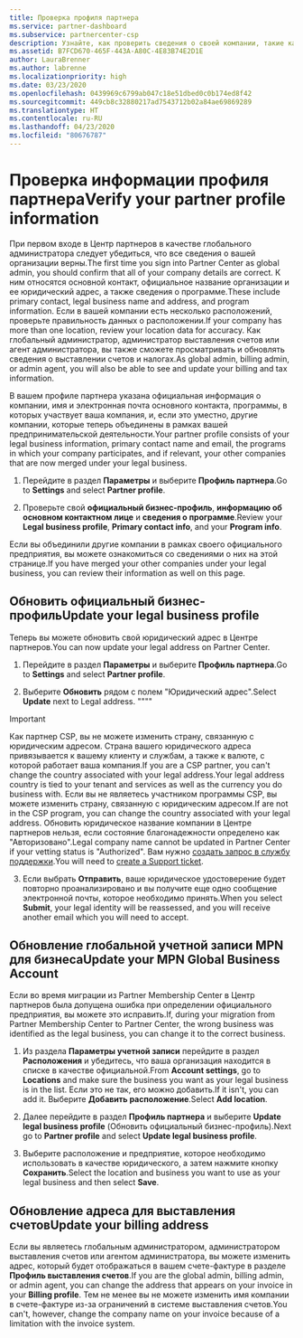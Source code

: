 ```yaml
---
title: Проверка профиля партнера
ms.service: partner-dashboard
ms.subservice: partnercenter-csp
description: Узнайте, как проверить сведения о своей компании, такие как основной контакт, адрес и сведения о программе. Вы можете также обновить свой юридический адрес и адрес для выставления счетов.
ms.assetid: B7FCD670-465F-443A-A80C-4E83B74E2D1E
author: LauraBrenner
ms.author: labrenne
ms.localizationpriority: high
ms.date: 03/23/2020
ms.openlocfilehash: 0439969c6799ab047c18e51dbed0c0b174ed8f42
ms.sourcegitcommit: 449cb8c32880217ad7543712b02a84ae69869289
ms.translationtype: HT
ms.contentlocale: ru-RU
ms.lasthandoff: 04/23/2020
ms.locfileid: "80676787"
---
```

# <a name="verify-your-partner-profile-information"></a><span data-ttu-id="84612-104">Проверка информации профиля партнера</span><span class="sxs-lookup"><span data-stu-id="84612-104">Verify your partner profile information</span></span>

<span data-ttu-id="84612-105">При первом входе в Центр партнеров в качестве глобального администратора следует убедиться, что все сведения о вашей организации верны.</span><span class="sxs-lookup"><span data-stu-id="84612-105">The first time you sign into Partner Center as global admin, you should confirm that all of your company details are correct.</span></span> <span data-ttu-id="84612-106">К ним относятся основной контакт, официальное название организации и ее юридический адрес, а также сведения о программе.</span><span class="sxs-lookup"><span data-stu-id="84612-106">These include primary contact, legal business name and address, and program information.</span></span> <span data-ttu-id="84612-107">Если в вашей компании есть несколько расположений, проверьте правильность данных о расположении.</span><span class="sxs-lookup"><span data-stu-id="84612-107">If your company has more than one location, review your location data for accuracy.</span></span> <span data-ttu-id="84612-108">Как глобальный администратор, администратор выставления счетов или агент администратора, вы также сможете просматривать и обновлять сведения о выставлении счетов и налогах.</span><span class="sxs-lookup"><span data-stu-id="84612-108">As global admin, billing admin, or admin agent, you will also be able to see and update your billing and tax information.</span></span>

<span data-ttu-id="84612-109">В вашем профиле партнера указана официальная информация о компании, имя и электронная почта основного контакта, программы, в которых участвует ваша компания, и, если это уместно, другие компании, которые теперь объединены в рамках вашей предпринимательской деятельности.</span><span class="sxs-lookup"><span data-stu-id="84612-109">Your partner profile consists of your legal business information, primary contact name and email, the programs in which your company participates, and if relevant, your other companies that are now merged under your legal business.</span></span>

1. <span data-ttu-id="84612-110">Перейдите в раздел **Параметры** и выберите **Профиль партнера**.</span><span class="sxs-lookup"><span data-stu-id="84612-110">Go to **Settings** and select **Partner profile**.</span></span>

2. <span data-ttu-id="84612-111">Проверьте свой **официальный бизнес-профиль**, **информацию об основном контактном лице** и **сведения о программе**.</span><span class="sxs-lookup"><span data-stu-id="84612-111">Review your **Legal business profile**, **Primary contact info**, and your **Program info**.</span></span>

<span data-ttu-id="84612-112">Если вы объединили другие компании в рамках своего официального предприятия, вы можете ознакомиться со сведениями о них на этой странице.</span><span class="sxs-lookup"><span data-stu-id="84612-112">If you have merged your other companies under your legal business, you can review their information as well on this page.</span></span>

## <a name="update-your-legal-business-profile"></a><span data-ttu-id="84612-113">Обновить официальный бизнес-профиль</span><span class="sxs-lookup"><span data-stu-id="84612-113">Update your legal business profile</span></span>

<span data-ttu-id="84612-114">Теперь вы можете обновить свой юридический адрес в Центре партнеров.</span><span class="sxs-lookup"><span data-stu-id="84612-114">You can now update your legal address on Partner Center.</span></span>

1. <span data-ttu-id="84612-115">Перейдите в раздел **Параметры** и выберите **Профиль партнера**.</span><span class="sxs-lookup"><span data-stu-id="84612-115">Go to **Settings** and select **Partner profile**.</span></span> 

2. <span data-ttu-id="84612-116">Выберите **Обновить** рядом с полем "Юридический адрес".</span><span class="sxs-lookup"><span data-stu-id="84612-116">Select **Update** next to Legal address.</span></span> <span data-ttu-id="84612-117">""</span><span class="sxs-lookup"><span data-stu-id="84612-117">""</span></span>

>[!Important]
><span data-ttu-id="84612-118">Как партнер CSP, вы не можете изменить страну, связанную с юридическим адресом. Страна вашего юридического адреса привязывается к вашему клиенту и службам, а также к валюте, с которой работает ваша компания.</span><span class="sxs-lookup"><span data-stu-id="84612-118">If you are a CSP partner, you can't change the country associated with your legal address.Your legal address country is tied to your tenant and services as well as the currency you do business with.</span></span> <span data-ttu-id="84612-119">Если вы не являетесь участником программы CSP, вы можете изменить страну, связанную с юридическим адресом.</span><span class="sxs-lookup"><span data-stu-id="84612-119">If are not in the CSP program, you can change the country associated with your legal address.</span></span> <span data-ttu-id="84612-120">Обновить юридическое название компании в Центре партнеров нельзя, если состояние благонадежности определено как "Авторизовано".</span><span class="sxs-lookup"><span data-stu-id="84612-120">Legal company name cannot be updated in Partner Center if your vetting status is "Authorized".</span></span> <span data-ttu-id="84612-121">Вам нужно [создать запрос в службу поддержки](https://partner.microsoft.com/en-US/dashboard/support/csp/servicerequests/create?stage=2&topicid=eb74583c-61b3-2124-bffc-00920e0ae772).</span><span class="sxs-lookup"><span data-stu-id="84612-121">You will need to [create a Support ticket](https://partner.microsoft.com/en-US/dashboard/support/csp/servicerequests/create?stage=2&topicid=eb74583c-61b3-2124-bffc-00920e0ae772).</span></span>

3. <span data-ttu-id="84612-122">Если выбрать **Отправить**, ваше юридическое удостоверение будет повторно проанализировано и вы получите еще одно сообщение электронной почты, которое необходимо принять.</span><span class="sxs-lookup"><span data-stu-id="84612-122">When you select **Submit**, your legal identity will be reassessed, and you will receive another email which you will need to accept.</span></span>

## <a name="update-your-mpn-global-business-account"></a><span data-ttu-id="84612-123">Обновление глобальной учетной записи MPN для бизнеса</span><span class="sxs-lookup"><span data-stu-id="84612-123">Update your MPN Global Business Account</span></span>

<span data-ttu-id="84612-124">Если во время миграции из Partner Membership Center в Центр партнеров была допущена ошибка при определении официального предприятия, вы можете это исправить.</span><span class="sxs-lookup"><span data-stu-id="84612-124">If, during your migration from Partner Membership Center to Partner Center, the wrong business was identified as the legal business, you can change it to the correct business.</span></span>

1. <span data-ttu-id="84612-125">Из раздела **Параметры учетной записи** перейдите в раздел **Расположения** и убедитесь, что ваша организация находится в списке в качестве официальной.</span><span class="sxs-lookup"><span data-stu-id="84612-125">From **Account settings**, go to **Locations** and make sure the business you want as your legal business is in the list.</span></span> <span data-ttu-id="84612-126">Если это не так, его можно добавить.</span><span class="sxs-lookup"><span data-stu-id="84612-126">If it isn't, you can add it.</span></span> <span data-ttu-id="84612-127">Выберите **Добавить расположение**.</span><span class="sxs-lookup"><span data-stu-id="84612-127">Select **Add location**.</span></span>

2. <span data-ttu-id="84612-128">Далее перейдите в раздел **Профиль партнера** и выберите **Update legal business profile** (Обновить официальный бизнес-профиль).</span><span class="sxs-lookup"><span data-stu-id="84612-128">Next go to **Partner profile** and select **Update legal business profile**.</span></span>

3. <span data-ttu-id="84612-129">Выберите расположение и предприятие, которое необходимо использовать в качестве юридического, а затем нажмите кнопку **Сохранить**.</span><span class="sxs-lookup"><span data-stu-id="84612-129">Select the location and business you want to use as your legal business and then select **Save**.</span></span>

## <a name="update-your-billing-address"></a><span data-ttu-id="84612-130">Обновление адреса для выставления счетов</span><span class="sxs-lookup"><span data-stu-id="84612-130">Update your billing address</span></span>

<span data-ttu-id="84612-131">Если вы являетесь глобальным администратором, администратором выставления счетов или агентом администратора, вы можете изменить адрес, который будет отображаться в вашем счете-фактуре в разделе **Профиль выставления счетов**.</span><span class="sxs-lookup"><span data-stu-id="84612-131">If you are the global admin, billing admin, or admin agent, you can change the address that appears on your invoice in your **Billing profile**.</span></span> <span data-ttu-id="84612-132">Тем не менее вы не можете изменить имя компании в счете-фактуре из-за ограничений в системе выставления счетов.</span><span class="sxs-lookup"><span data-stu-id="84612-132">You can't, however, change the company name on your invoice because of a limitation with the invoice system.</span></span>

 


